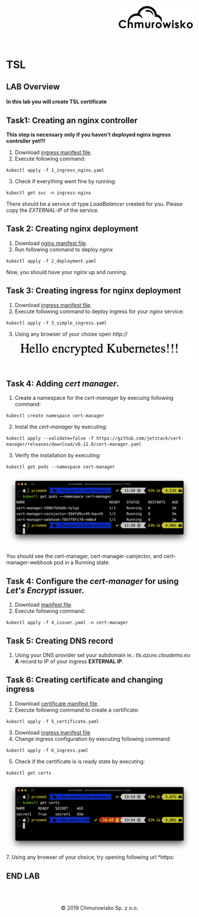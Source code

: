 <img src="../../../img/logo.png" alt="Chmurowisko logo" width="200" align="right">
<br><br>
<br><br>
<br><br>

# TSL

## LAB Overview

#### In this lab you will create TSL certificate


## Task1: Creating an nginx controller

**This step is necessary only if you haven't deployed nginx ingress controller yet!!!**

1. Download [ingress manifest file](files/1_ingress_nginx.yaml).
2. Execute following command:
```
kubectl apply -f 1_ingress_nginx.yaml
```
3. Check if everything went fine by running:
```
kubectl get svc -n ingress-nginx
```
There should be a service of type *LoadBalancer* created for you. Please copy the *EXTERNAL-IP* of the service.


## Task 2: Creating nginx deployment

1. Download [nginx manifest file](files/2_deployment.yaml).
2. Run following command to deploy *nginx*
```
kubectl apply -f 2_deployment.yaml
```
Now, you should have your *nginx* up and running.

## Task 3: Creating ingress for nginx deployment

1. Download [ingress manifest file](files/3_simple_ingress.yaml).
2. Execute following command to deploy ingress for your *nginx* service:
```
kubectl apply -f 3_simple_ingress.yaml
```
3. Using any browser of your choise open *http://<EXTERNAL-IP-OF-YOUR-INGRESS>*
![http](img/http.png)

## Task 4: Adding *cert manager*.

1. Create a namespace for the *cert-manager* by execuing following command:
```
kubectl create namespace cert-manager
```
2. Instal the *cert-manager* by executing:
```
kubectl apply --validate=false -f https://github.com/jetstack/cert-manager/releases/download/v0.12.0/cert-manager.yaml
```

3. Verify the installation by executing:
```
kubectl get pods --namespace cert-manager
```
![cert manager](img/cert-manager.png)

You should see the cert-manager, cert-manager-cainjector, and cert-manager-webhook pod in a Running state.

## Task 4: Configure the *cert-manager* for using *Let's Encrypt* issuer.

1. Download [manifest file](files/4_issuer.yaml).
2. Execute following command:
```
kubectl apply -f 4_issuer.yaml -n cert-manager
```

## Task 5: Creating DNS record

1. Using your DNS provider set your subdomain ie.: *tls.azure.cloudemo.eu* **A** record to IP of your ingress **EXTERNAL IP**.

## Task 6: Creating certificate and changing ingress

1. Download [certificate manifest file](files/5_certificate.yaml).
2. Execute following command to create a certificate:
```
kubectl apply -f 5_certificate.yaml
```
3. Download [ingress manifest file](files/6_ingress.yaml)
4. Change ingress configuration by executing following command:
```
kubectl apply -f 6_ingress.yaml
```
5. Check if the certificate is is ready state by executing:
```
kubectl get certs
```
![cert](img/cert.png)
7. Using any browser of your choice, try opening following url *https:<YOUR-DOMAIN>


## END LAB


<br><br>

<center><p>&copy; 2019 Chmurowisko Sp. z o.o.<p></center>
